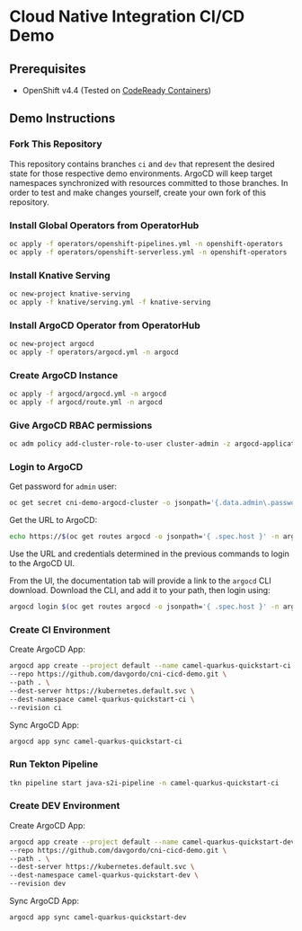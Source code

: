 # Cloud Native Integration CI/CD Demo

## Prerequisites

* OpenShift v4.4 (Tested on [CodeReady Containers](https://code-ready.github.io/crc/))

## Demo Instructions

### Fork This Repository

This repository contains branches `ci` and `dev` that represent the desired 
state for those respective demo environments. ArgoCD will keep target namespaces
synchronized with resources committed to those branches. In order to test and 
make changes yourself, create your own fork of this repository.

### Install Global Operators from OperatorHub

```bash
oc apply -f operators/openshift-pipelines.yml -n openshift-operators
oc apply -f operators/openshift-serverless.yml -n openshift-operators
```

### Install Knative Serving

```bash
oc new-project knative-serving
oc apply -f knative/serving.yml -f knative-serving
```

### Install ArgoCD Operator from OperatorHub

```bash
oc new-project argocd
oc apply -f operators/argocd.yml -n argocd
```

### Create ArgoCD Instance

```bash
oc apply -f argocd/argocd.yml -n argocd
oc apply -f argocd/route.yml -n argocd
```

### Give ArgoCD RBAC permissions

```bash
oc adm policy add-cluster-role-to-user cluster-admin -z argocd-application-controller -n argocd
```

### Login to ArgoCD

Get password for `admin` user:

```bash
oc get secret cni-demo-argocd-cluster -o jsonpath='{.data.admin\.password}' -n argocd | base64 -d
```

Get the URL to ArgoCD:

```bash
echo https://$(oc get routes argocd -o jsonpath='{ .spec.host }' -n argocd)
```

Use the URL and credentials determined in the previous commands to login to the
ArgoCD UI. 

From the UI, the documentation tab will provide a link to the `argocd`
CLI download. Download the CLI, and add it to your path, then login using:

```bash
argocd login $(oc get routes argocd -o jsonpath='{ .spec.host }' -n argocd):443
```
### Create CI Environment

Create ArgoCD App:

```bash
argocd app create --project default --name camel-quarkus-quickstart-ci \
--repo https://github.com/davgordo/cni-cicd-demo.git \
--path . \
--dest-server https://kubernetes.default.svc \
--dest-namespace camel-quarkus-quickstart-ci \
--revision ci
```

Sync ArgoCD App:

```bash
argocd app sync camel-quarkus-quickstart-ci
```

### Run Tekton Pipeline

```bash
tkn pipeline start java-s2i-pipeline -n camel-quarkus-quickstart-ci
```

### Create DEV Environment

Create ArgoCD App:

```bash
argocd app create --project default --name camel-quarkus-quickstart-dev \
--repo https://github.com/davgordo/cni-cicd-demo.git \
--path . \
--dest-server https://kubernetes.default.svc \
--dest-namespace camel-quarkus-quickstart-dev \
--revision dev
```

Sync ArgoCD App:

```bash
argocd app sync camel-quarkus-quickstart-dev
```
